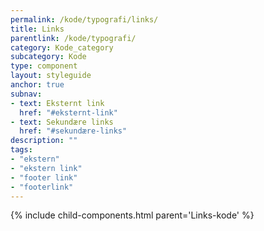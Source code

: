 ```yaml
---
permalink: /kode/typografi/links/
title: Links
parentlink: /kode/typografi/
category: Kode_category
subcategory: Kode
type: component
layout: styleguide
anchor: true
subnav:
- text: Eksternt link
  href: "#eksternt-link"
- text: Sekundære links
  href: "#sekundære-links"
description: ""
tags:
- "ekstern"
- "ekstern link"
- "footer link"
- "footerlink"
---
```


{% include child-components.html parent='Links-kode' %}
